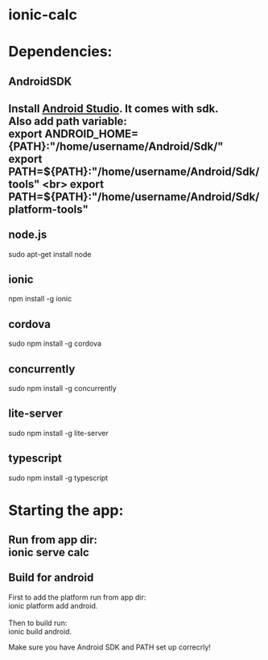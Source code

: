 # ionic-calc

Dependencies:
=============


AndroidSDK
----------
Install <a href="http://developer.android.com/sdk/installing/index.html">Android Studio</a>. It comes with sdk.
<br>
Also add path variable:
<br>
export ANDROID_HOME={PATH}:"/home/username/Android/Sdk/"
<br>
export PATH=${PATH}:"/home/username/Android/Sdk/tools"
<br>
export PATH=${PATH}:"/home/username/Android/Sdk/platform-tools"
<br>
<br>
node.js
-------
sudo apt-get install node

ionic
-----
npm install -g ionic

cordova
-------
sudo npm install -g cordova

concurrently
------------
sudo npm install -g concurrently

lite-server
-----------
sudo npm install -g lite-server

typescript
----------
sudo npm install -g typescript

Starting the app:
=================

Run from app dir: <br> ionic serve calc
<br>
<br>
Build for android
-----------------

First to add the platform run from app dir: <br> ionic platform add android. <br><br>
Then to build run: <br> ionic build android.<br>

Make sure you have Android SDK and PATH set up correcrly!
